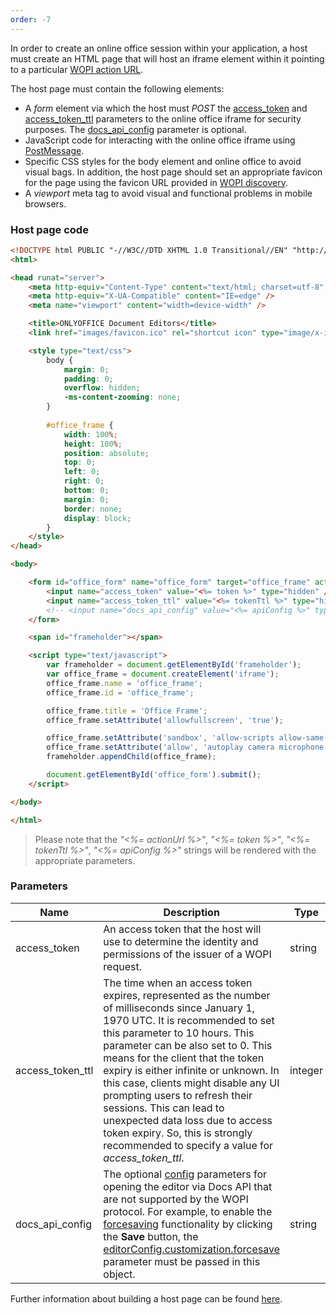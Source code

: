 ```yaml
---
order: -7
---
```


In order to create an online office session within your application, a host must create an HTML page that will host an iframe element within it pointing to a particular [WOPI action URL](../WOPI%20discovery/index.md#wopi-actions).

The host page must contain the following elements:

* A *form* element via which the host must *POST* the [access\_token](#parameters) and [access\_token\_ttl](#parameters) parameters to the online office iframe for security purposes. The [docs\_api\_config](#parameters) parameter is optional.
* JavaScript code for interacting with the online office iframe using [PostMessage](../PostMessage/index.md).
* Specific CSS styles for the body element and online office to avoid visual bags. In addition, the host page should set an appropriate favicon for the page using the favicon URL provided in [WOPI discovery](../WOPI%20discovery/index.md).
* A *viewport* meta tag to avoid visual and functional problems in mobile browsers.

### Host page code

``` html
<!DOCTYPE html PUBLIC "-//W3C//DTD XHTML 1.0 Transitional//EN" "http://www.w3.org/TR/xhtml1/DTD/xhtml1-transitional.dtd">
<html>

<head runat="server">
    <meta http-equiv="Content-Type" content="text/html; charset=utf-8" />
    <meta http-equiv="X-UA-Compatible" content="IE=edge" />
    <meta name="viewport" content="width=device-width" />

    <title>ONLYOFFICE Document Editors</title>
    <link href="images/favicon.ico" rel="shortcut icon" type="image/x-icon" />

    <style type="text/css">
        body {
            margin: 0;
            padding: 0;
            overflow: hidden;
            -ms-content-zooming: none;
        }
        
        #office_frame {
            width: 100%;
            height: 100%;
            position: absolute;
            top: 0;
            left: 0;
            right: 0;
            bottom: 0;
            margin: 0;
            border: none;
            display: block;
        }
    </style>
</head>

<body>

    <form id="office_form" name="office_form" target="office_frame" action="<%= actionUrl %>" method="post">
        <input name="access_token" value="<%= token %>" type="hidden" />
        <input name="access_token_ttl" value="<%= tokenTtl %>" type="hidden" />
        <!-- <input name="docs_api_config" value="<%= apiConfig %>" type="hidden" /> -->
    </form>

    <span id="frameholder"></span>

    <script type="text/javascript">
        var frameholder = document.getElementById('frameholder');
        var office_frame = document.createElement('iframe');
        office_frame.name = 'office_frame';
        office_frame.id = 'office_frame';

        office_frame.title = 'Office Frame';
        office_frame.setAttribute('allowfullscreen', 'true');

        office_frame.setAttribute('sandbox', 'allow-scripts allow-same-origin allow-forms allow-popups allow-top-navigation allow-popups-to-escape-sandbox allow-downloads allow-modals');
        office_frame.setAttribute('allow', 'autoplay camera microphone display-capture');
        frameholder.appendChild(office_frame);

        document.getElementById('office_form').submit();
    </script>

</body>

</html>
```

> Please note that the *"<%= actionUrl %>"*, *"<%= token %>"*, *"<%= tokenTtl %>"*, *"<%= apiConfig %>"* strings will be rendered with the appropriate parameters.

### Parameters

| Name               | Description                                                                                                                                                                                                                                                                                                                                                                                                                                                                                                                | Type    |
| ------------------ | -------------------------------------------------------------------------------------------------------------------------------------------------------------------------------------------------------------------------------------------------------------------------------------------------------------------------------------------------------------------------------------------------------------------------------------------------------------------------------------------------------------------------- | ------- |
| access\_token      | An access token that the host will use to determine the identity and permissions of the issuer of a WOPI request.                                                                                                                                                                                                                                                                                                                                                                                                          | string  |
| access\_token\_ttl | The time when an access token expires, represented as the number of milliseconds since January 1, 1970 UTC. It is recommended to set this parameter to 10 hours. This parameter can be also set to 0. This means for the client that the token expiry is either infinite or unknown. In this case, clients might disable any UI prompting users to refresh their sessions. This can lead to unexpected data loss due to access token expiry. So, this is strongly recommended to specify a value for *access\_token\_ttl*. | integer |
| docs\_api\_config  | The optional [config](../../Usage%20API/Config/index.md) parameters for opening the editor via Docs API that are not supported by the WOPI protocol. For example, to enable the [forcesaving](../../Get%20Started/How%20It%20Works/Saving%20file/index.md#force-saving) functionality by clicking the **Save** button, the [editorConfig.customization.forcesave](../../Usage%20API/Config/Editor/Customization/index.md#forcesave) parameter must be passed in this object.                                               | string  |

Further information about building a host page can be found [here](https://docs.microsoft.com/en-us/microsoft-365/cloud-storage-partner-program/online/hostpage).
